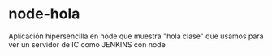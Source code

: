 # node-hola
Aplicación hipersencilla en node que muestra "hola clase" 
que usamos para ver un servidor de IC como JENKINS con node